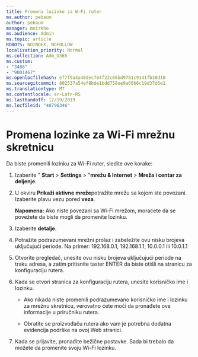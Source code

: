 ```yaml
---
title: Promena lozinke za W-Fi ruter
ms.author: pebaum
author: pebaum
manager: mnirkhe
ms.audience: Admin
ms.topic: article
ROBOTS: NOINDEX, NOFOLLOW
localization_priority: Normal
ms.collection: Adm_O365
ms.custom:
- "3486"
- "9001467"
ms.openlocfilehash: ef7f9a4a40dec764f22c66bd9781c9141fb30d10
ms.sourcegitcommit: 802537a54ef8bde1bdd758ee9a60b6c19d37d6e1
ms.translationtype: MT
ms.contentlocale: sr-Latn-RS
ms.lasthandoff: 12/19/2019
ms.locfileid: "40796346"
---
```

# <a name="change-your-wi-fi-router-password"></a>Promena lozinke za Wi-Fi mrežnu skretnicu

Da biste promenili lozinku za Wi-Fi ruter, sledite ove korake:

1. Izaberite " **Start** > **Settings** > "**mrežu & Internet** > **Mreža i centar za deljenje**.

2. U okviru **Prikaži aktivne mreže**potražite mrežu sa kojom ste povezani. Izaberite plavu vezu pored **veza**.<br>

   **Napomena:** Ako niste povezani sa Wi-Fi mrežom, moraćete da se povežete da biste mogli da promenite lozinku.

3. Izaberite **detalje**.

4. Potražite podrazumevani mrežni prolaz i zabeležite ovu nisku brojeva uključujući periode. Na primer: 192.168.0.1, 192.168.1.1, 10.0.0.1 ili 10.0.1.1

5. Otvorite pregledač, unesite ovu nisku brojeva uključujući periode na traku adresa, a zatim pritisnite taster ENTER da biste otišli na stranicu za konfiguraciju rutera.

6. Kada se otvori stranica za konfiguraciju rutera, unesite korisničko ime i lozinku.<br>
   - Ako nikada niste promenili podrazumevano korisničko ime i lozinku za mrežnu skretnicu, verovatno ćete moći da pronađete ove informacije u priručniku rutera.

   - Obratite se proizvođaču rutera ako vam je potrebna dodatna evidencija podrške na ovoj Web stranici.

7. Kada se prijavite, pronađite bežične postavke. Sada bi trebalo da možete da promenite svoju Wi-Fi lozinku.
